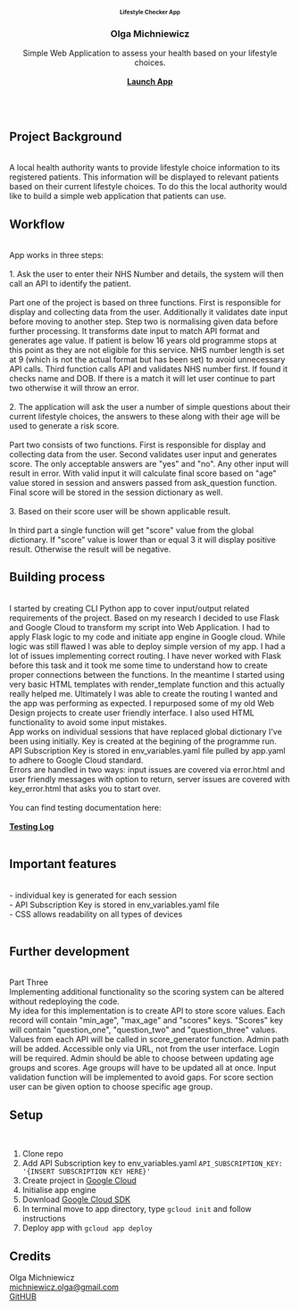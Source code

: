 
<br />
<div align="center">
  
  <h1 align="center" style="font-size: 10px;">Lifestyle Checker App</h1>

  </a>

  <h3 align="center">Olga Michniewicz</h3>

  <p align="center">
    Simple Web Application to assess your health based on your lifestyle choices.
    <br />
    <br />
    <a href="https://lifestyle-checker-app.nw.r.appspot.com/" target="_blank"><b>Launch App</b></a>
  
  </p>
</div>



<br>
<br>

## Project Background

<br>
A local health authority wants to provide lifestyle choice information to its registered patients. This information will be displayed to relevant patients based on their current lifestyle choices. To do this the local authority would like to build a simple web application that patients can use.
<br>

## Workflow

<br>
App works in three steps:
<br>
<br>
1. Ask the user to enter their NHS Number and details, the system will then call an API to identify the patient.
<br><br>
Part one of the project is based on three functions. First is responsible for display and collecting data from the user. 
Additionally it validates date input before moving to another step. Step two is normalising given data before further processing. It transforms date input to match API format and generates age value. If patient is below 16 years old programme stops at this point as they are not eligible for this service. NHS number length is set at 9 (which is not the actual format but has been set) to avoid unnecessary API calls. Third function calls API and validates NHS number first. If found it checks name and DOB. If there is a match it will let user continue to part two otherwise it will throw an error.
<br><br>
2. The application will ask the user a number of simple questions about their current lifestyle choices, the answers to these along with their age will be used to generate a risk score. 
<br><br>
Part two consists of two functions. First is responsible for display and collecting data from the user. Second validates user input and generates score. The only acceptable answers are "yes" and "no". Any other input will result in error. With valid input it will calculate final score based on "age" value stored in session and answers passed from ask_question function. Final score will be stored in the session dictionary as well.
<br><br>
3. Based on their score user will be shown applicable result.
<br><br>
In third part a single function will get "score" value from the global dictionary. If "score" value is lower than or equal 3 it will display positive result. Otherwise the result will be negative. 


## Building process
<br>
I started by creating CLI Python app to cover input/output related requirements of the project. Based on my research I decided to use Flask and Google Cloud to transform my script into Web Application. I had to apply Flask logic to my code and initiate app engine in Google cloud. While logic was still flawed I was able to deploy simple version of my app. I had a lot of issues implementing correct routing. I have never worked with Flask before this task and it took me some time to understand how to create proper connections between the functions. In the meantime I started using very basic HTML templates with render_template function and this actually really helped me. Ultimately I was able to create the routing I wanted and the app was performing as expected. I repurposed some of my old Web Design projects to create user friendly interface. I also used HTML functionality to avoid some input mistakes. <br>
App works on individual sessions that have replaced global dictionary I've been using initially. Key is created at the begining of the programme run. API Subscription Key is stored in env_variables.yaml file pulled by app.yaml to adhere to Google Cloud standard.
<br>
Errors are handled in two ways: input issues are covered via error.html and user friendly messages with option to return, server issues are covered with key_error.html that asks you to start over.
<br>
<br>You can find testing documentation here:
<br><br>
<a href="https://docs.google.com/spreadsheets/d/1X3Q0gJnxrXzVPL-RR7yzc0Kyv0dxKXczAfBF_z0nGnM/edit?usp=sharing" target="_blank"><b>Testing Log</b></a>
<br>
<br>

## Important features
<br>
- individual key is generated for each session
<br>
- API Subscription Key is stored in env_variables.yaml file
<br>
- CSS allows readability on all types of devices
<br>
<br>

## Further development

<br>
Part Three
<br>
Implementing additional functionality so the scoring system can be altered without redeploying the code. 
<br>
My idea for this implementation is to create API to store score values. Each record will contain "min_age", "max_age" and "scores" keys. "Scores" key will contain "question_one", "question_two" and "question_three" values. 
Values from each API will be called in score_generator function.
Admin path will be added. Accessible only via URL, not from the user interface. Login will be required. 
Admin should be able to choose between updating age groups and scores.
Age groups will have to be updated all at once. Input validation function will be implemented to avoid gaps.
For score section user can be given option to choose specific age group.
<br>

## Setup
<br>

1. Clone repo
2. Add API Subscription key to env_variables.yaml ```API_SUBSCRIPTION_KEY: '{INSERT SUBSCRIPTION KEY HERE}'```
3. Create project in <a href='https://console.cloud.google.com/'>Google Cloud</a>
4. Initialise app engine
5. Download <a href='https://cloud.google.com/sdk/?_ga=2.86659729.-809347455.1679625444&_gac=1.215527653.1679837133.Cj0KCQjw2v-gBhC1ARIsAOQdKY1GnplYqaD31ap2GmFrIc-xOpbGja4cd170rNHZNU79BeNFS5vRl_8aAgFOEALw_wcB'>Google Cloud SDK</a>
6. In terminal move to app directory, type ```gcloud init``` and follow instructions
7. Deploy app with ```gcloud app deploy```

## Credits
Olga Michniewicz
<br>
<a href="mailto:michniewicz.olga@gmail.com" target="_blank">michniewicz.olga@gmail.com</a>
<br>
<a href="https://github.com/omichniewicz" target="_blank">GitHUB</a>


